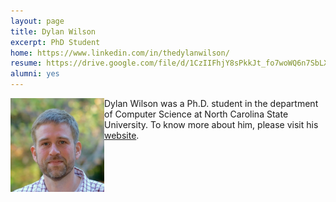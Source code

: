 ```yaml
---
layout: page
title: Dylan Wilson
excerpt: PhD Student
home: https://www.linkedin.com/in/thedylanwilson/
resume: https://drive.google.com/file/d/1CzIIFhjY8sPkkJt_fo7woWQ6n7SbLXAn/view?usp=sharing
alumni: yes
---
```



<img align="left" width="150" src="/img/Dylan.jpg">
Dylan Wilson was a Ph.D. student in the department of Computer Science at North Carolina State University. To know more about him, please visit his <a href="https://www.linkedin.com/in/thedylanwilson/">website</a>.
